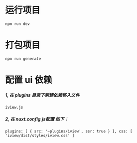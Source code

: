 # 运行项目
`npm run dev`

# 打包项目
`npm run generate`

# 配置 ui 依赖
##### 1, 在 plugins 目录下新建依赖移入文件
`iview.js`
##### 2, 在 nuxt.config.js配置 如下：
`
  plugins: [
    {
      src: '~plugins/iview',
      ssr: true
    }
  ],
  css: [
    'iview/dist/styles/iview.css'
  ]
`
